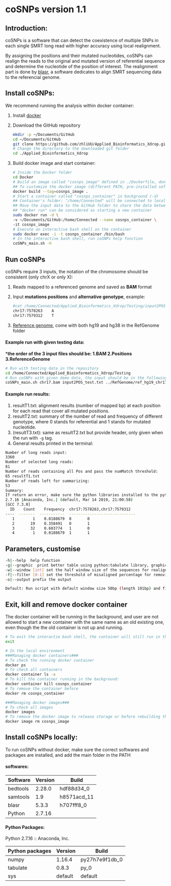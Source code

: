 # coSNPs version 1.1

## Introduction:

coSNPs is a software that can detect the coexistence of multiple SNPs in each single SMRT long read with higher accuracy using local realignment. 

By assigning the positions and their mutated nucleotides, coSNPs can realign the reads to the original and mutated version of referential sequence and determine the nucleotide of the position of interest. The realignment part is done by [blasr](https://github.com/PacificBiosciences/blasr), a software dedicates to align SMRT sequencing data to the referencial genome.

## Install coSNPs:

We recommend running the analysis within docker container:

1. Install [docker](https://docs.docker.com/)

2. Download the GitHub repository

   ```bash
   mkdir -p ~/Documents/GitHub
   cd ~/Documents/GitHub
   git clone https://github.com/zhliUU/Applied_Bioinformatics_Xdrop.git
   # Change the directory to the downloaded git folder
   cd ./Applied_Bioinformatics_Xdrop
   ```

3. Build docker image and start container:

   ```bash
   # Inside the Docker folder
   cd Docker
   # Build an image called "cosnps_image" defined in ./Dockerfile, don't forget the "." in the end
   ## To customize the docker image (different PATH, pre-installed software version), edit th Dockerfile
   docker build --tag=cosnps_image .
   # Start a container called "cosnps_container" in background (-d)
   ## Container's folder: "/home/Connected" will be connected to local folder: "~/Documents/GitHub", 
   ## Move the input data to the GitHub folder to share the data between local environment and the docker container environment
   ## "docker run" can be considered as starting a new container 
   sudo docker run -d \
   -v ~/Documents/GitHub:/home/Connected --name cosnps_container \
   -it cosnps_image
   # Execute an interactive bash shell on the container
   sudo docker exec -i -t cosnps_container /bin/bash
   # In the interactive bash shell, run coSNPs help function
   coSNPs_main.sh -h
   ```

## Run coSNPs

coSNPs require 3 inputs, the notation of the chromosome should be consistent (only chrX or only X):

1. Reads mapped to a referenced genome and saved as **BAM** format

2. Input **mutations positions** and **alternative genotype**, example:

   ```bash
   #cat /home/Connected/Applied_Bioinformatics_Xdrop/Testing/input2POS_test.txt
   chr17:7578263	A
   chr17:7579312	T
   ```

3. [Reference genome](https://github.com/zhliUU/Applied_Bioinformatics_Xdrop/tree/Deliverable/RefGenome), come with both hg19 and hg38 in the RefGenome folder

#### Example run with given testing data:

***the order of the 3 input files should be: 1.BAM 2.Positions 3.ReferenceGenome**

```bash
# Run with testing data in the repository
cd /home/Connected/Applied_Bioinformatics_Xdrop/Testing
# Run coSNPs with given demo data, the input should be in the following order: BAM, Positions, Ref_genome
coSNPs_main.sh chr17.bam input2POS_test.txt ../RefGenome/ref_hg19_chr17.fasta -g
```

#### Example run results:

1. resultT1.txt: alignment results (number of mapped bp) at each position for each read that cover all mutated positions.
2. resultT2.txt: summary of the number of read and frequency of different genotype, where 0 stands for referential and 1 stands for mutated nucleotide.
3. (resultT3.txt): same as resultT2.txt but provide header, only given when the run with `-g` tag.
4. General results printed in the terminal:

```bash
Number of long reads input:
3360
Number of selected long reads:
81
Number of reads containing all Pos and pass the numMatch threshold:
65 resultT1.txt
Number of reads left for summarizing:
53
Summary:
If return an error, make sure the python libraries installed to the python version list below!
2.7.16 |Anaconda, Inc.| (default, Mar 14 2019, 21:00:58) 
[GCC 7.3.0]
  ID    Count    Frequency  chr17:7578263,chr17:7579312
----  -------  -----------  -----------------------------
   1        1    0.0188679  0		0
   2       19    0.358491   0		1
   3       32    0.603774   1		0
   4        1    0.0188679  1		1
```

## Parameters, customise

```bash
-h|--help  help function
-g|--graphic  print better table using python:tabulate library, graphical output(future development)
-w|--window [int] set the half window size of the sequences for realignment, default value is 50 bp
-f|--filter [0-1] set the threshold of misaligned percentage for removing bad alignments, default value 0.8
-o|--output prefix the output

Default: Run script with default window size 50bp (length 101bp) and filter Threshold 0.8
```

## Exit, kill and remove docker container

The docker container will be running in the background, and user are not allowed to start a new container with the same name as an old existing one, even though the the old container is not up and running.

```bash
# To exit the interactie bash shell, the container will still run in the background
exit

# In the local environment
###Managing docker containers###
# To check the running docker container
docker ps
# To check all containers
docker container ls -a
# To kill the container running in the background:
docker container kill cosnps_container
# To remove the container before 
docker rm cosnps_container

###Managing docker images###
# To check all images
docker images
# To remove the docker image to release storage or before rebuilding the image
docker image rm cosnps_image
```

## Install coSNPs locally:

To run coSNPs without docker, make sure the correct softwares and packages are installed, and add the main folder in the PATH

#### softwares:

| Software | Version | Build       |
| -------- | ------- | ----------- |
| bedtools | 2.28.0  | hdf88d34_0  |
| samtools | 1.9     | h8571acd_11 |
| blasr    | 5.3.3   | h707fff8_0  |
| Python   | 2.7.16  |             |

#### Python Packages:

Python 2.7.16 :: Anaconda, Inc.

| Python packages | Version | Build          |
| --------------- | ------- | -------------- |
| numpy           | 1.16.4  | py27h7e9f1db_0 |
| tabulate        | 0.8.3   | py_0           |
| sys             | default | default        |

#### 